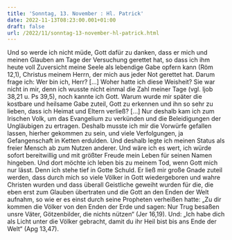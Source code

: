 ```yaml
---
title: 'Sonntag, 13. November : Hl. Patrick'
date: 2022-11-13T08:23:00.001+01:00
draft: false
url: /2022/11/sonntag-13-november-hl-patrick.html
---
```


Und so werde ich nicht müde, Gott dafür zu danken, dass er mich und meinen Glauben am Tage der Versuchung gerettet hat, so dass ich ihm heute voll Zuversicht meine Seele als lebendige Gabe opfern kann (Röm 12,1), Christus meinem Herrn, der mich aus jeder Not gerettet hat. Darum frage ich: Wer bin ich, Herr? \[…\] Woher hatte ich diese Weisheit? Sie war nicht in mir, denn ich wusste nicht einmal die Zahl meiner Tage (vgl. Ijob 38,21 u. Ps 39,5), noch kannte ich Gott. Warum wurde mir später die kostbare und heilsame Gabe zuteil, Gott zu erkennen und ihn so sehr zu lieben, dass ich Heimat und Eltern verließ? \[…\] Nur deshalb kam ich zum Irischen Volk, um das Evangelium zu verkünden und die Beleidigungen der Ungläubigen zu ertragen. Deshalb musste ich mir die Vorwürfe gefallen lassen, hierher gekommen zu sein, und viele Verfolgungen, ja Gefangenschaft in Ketten erdulden. Und deshalb legte ich meinen Status als freier Mensch ab zum Nutzen anderer. Und wäre ich es wert, ich würde sofort bereitwillig und mit größter Freude mein Leben für seinen Namen hingeben. Und dort möchte ich leben bis zu meinem Tod, wenn Gott mich nur lässt. Denn ich stehe tief in Gotte Schuld. Er ließ mir große Gnade zuteil werden, dass durch mich so viele Völker in Gott wiedergeboren und wahre Christen wurden und dass überall Geistliche geweiht wurden für die, die eben erst zum Glauben übertraten und die Gott an den Enden der Welt aufnahm, so wie er es einst durch seine Propheten verheißen hatte: „Zu dir kommen die Völker von den Enden der Erde und sagen: Nur Trug besaßen unsre Väter, Götzenbilder, die nichts nützen“ (Jer 16,19). Und: „Ich habe dich als Licht unter die Völker gebracht, damit du ihr Heil bist bis ans Ende der Welt“ (Apg 13,47).